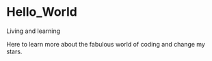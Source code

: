 # Hello_World


Living and learning

Here to learn more about the fabulous world of coding and change my stars. 
